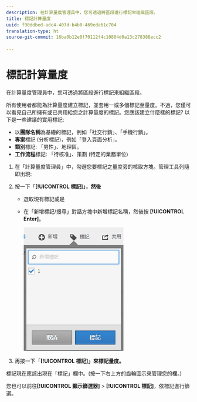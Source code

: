 ```yaml
---
description: 在計算量度管理員中，您可透過將區段進行標記來組織區段。
title: 標記計算量度
uuid: f90ddbed-adc4-407d-b4b0-469eda61c704
translation-type: ht
source-git-commit: 16ba0b12e0f70112f4c10804d0a13c278388ecc2

---
```



# 標記計算量度

在計算量度管理員中，您可透過將區段進行標記來組織區段。

所有使用者都能為計算量度建立標記，並套用一或多個標記至量度。不過，您僅可以看見自己所擁有或已共用給您之計算量度的標記。您應該建立什麼樣的標記? 以下是一些建議的實用標記:

* 以&#x200B;**團隊名稱**&#x200B;為基礎的標記，例如「社交行銷」、「手機行銷」。
* **專案**&#x200B;標記 (分析標記)，例如「登入頁面分析」。
* **類別**&#x200B;標記: 「男性」、地理區。
* **工作流程**&#x200B;標記: 「待核准」、策劃 (特定的業務單位)

1. 在「計算量度管理員」中，勾選您要標記之量度旁的核取方塊。管理工具列隨即出現:
1. 按一下「**[!UICONTROL 標記]」，然後**

   * 選取現有標記或是
   * 在「新增標記/搜尋」對話方塊中新增標記名稱，然後按 **[!UICONTROL Enter]**。

      ![](assets/cm_add_tags.png)

1. 再按一下「**[!UICONTROL 標記]」來標記量度。**

標記現在應該出現在「標記」欄中。(按一下右上方的齒輪圖示來管理您的欄。)

您也可以前往&#x200B;**[!UICONTROL 顯示篩選器]** &gt; **[!UICONTROL 標記]**，依標記進行篩選。

